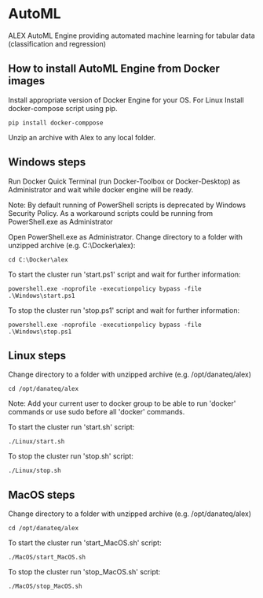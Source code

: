 # AutoML
ALEX AutoML Engine providing automated machine learning for tabular data (classification and regression)


## How to install AutoML Engine from Docker images

Install appropriate version of Docker Engine for your OS. For Linux Install docker-compose script using pip.
	
	pip install docker-comppose

Unzip an archive with Alex to any local folder.

## Windows steps

Run Docker Quick Terminal (run Docker-Toolbox or Docker-Desktop) as Administrator and wait while docker engine will be ready.

Note:
By default running of PowerShell scripts is deprecated by Windows Security Policy. As a workaround scripts could be running from PowerShell.exe as Administrator

Open PowerShell.exe as Administrator. Change directory to a folder with unzipped archive (e.g. C:\Docker\alex):

	cd C:\Docker\alex

To start the cluster run 'start.ps1' script and wait for further information:

	powershell.exe -noprofile -executionpolicy bypass -file .\Windows\start.ps1

To stop the cluster run 'stop.ps1' script and wait for further information:

    powershell.exe -noprofile -executionpolicy bypass -file .\Windows\stop.ps1

## Linux steps

Change directory to a folder with unzipped archive (e.g. /opt/danateq/alex)

	cd /opt/danateq/alex

Note:
Add your current user to docker group to be able to run 'docker' commands or use sudo before all 'docker' commands.

To start the cluster run 'start.sh' script:

	./Linux/start.sh

To stop the cluster run 'stop.sh' script:

	./Linux/stop.sh

## MacOS steps

Change directory to a folder with unzipped archive (e.g. /opt/danateq/alex)

    cd /opt/danateq/alex
	
To start the cluster run 'start_MacOS.sh' script:

    ./MacOS/start_MacOS.sh

To stop the cluster run 'stop_MacOS.sh' script:

    ./MacOS/stop_MacOS.sh
